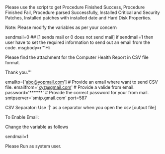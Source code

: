 Please use the script to get Procedure Finished Success, Procedure Finished Fail, Procedure parsed Successfully, Installed Critical and Security Patches, Installed patches with installed date and Hard Disk Properties.

Note:
Please modify the variables as per your concern

sendmail=0 ## [1 sends mail or 0 does not send mail] if sendmail=1 then user have to set the required information to send out an email from the code.
msgbody=r'''Hi

Please find the attachment for the Computer Health Report in CSV file format.

Thank you.'''
 

emailto=['abc@yopmail.com']      # Provide an email where want to send CSV file.
emailfrom='xyz@gmail.com'        # Provide a valide from email.
password='******'                           # Provide the correct password for your from mail.
smtpserver='smtp.gmail.com'
port=587

 

CSV Separator: 
Use '|' as a separator when you open the csv [output file]

 

To Enable Email:

Change the variable as follows

sendmail=1

Please Run as system user.